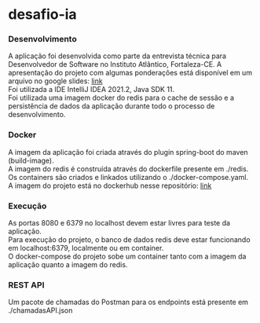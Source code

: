 # desafio-ia

### Desenvolvimento
A aplicação foi desenvolvida como parte da entrevista técnica para Desenvolvedor de Software no Instituto Atlântico, Fortaleza-CE. A apresentação do projeto com algumas ponderações está disponível em um arquivo no google slides: [link](https://docs.google.com/presentation/d/1O_3MXX36wZIUUYoctwDXv7KVLDSRu-Ii8T3u-P19Wjs/edit?usp=sharing)  
Foi utilizada a IDE IntelliJ IDEA 2021.2, Java SDK 11.  
Foi utilizada uma imagem docker do redis para o cache de sessão e a persistência de dados da aplicação durante todo o processo de desenvolvimento.  

### Docker
A imagem da aplicação foi criada através do plugin spring-boot do maven (build-image).  
A imagem do redis é construída através do dockerfile presente em ./redis.  
Os containers são criados e linkados utilizando o ./docker-compose.yaml.  
A imagem do projeto está no dockerhub nesse repositório: [link](https://hub.docker.com/repository/docker/lucashorta/desafio-ia)

### Execução
As portas 8080 e 6379 no localhost devem estar livres para teste da aplicação.  
Para execução do projeto, o banco de dados redis deve estar funcionando em localhost:6379, localmente ou em container.  
O docker-compose do projeto sobe um container tanto com a imagem da aplicação quanto a imagem do redis.  

### REST API
Um pacote de chamadas do Postman para os endpoints está presente em ./chamadasAPI.json
